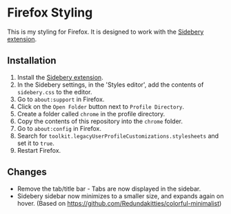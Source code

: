 # Firefox Styling

This is my styling for Firefox. It is designed to work with the [Sidebery extension](https://addons.mozilla.org/en-US/firefox/addon/sidebery/).

## Installation

1. Install the [Sidebery extension](https://addons.mozilla.org/en-US/firefox/addon/sidebery/).
2. In the Sidebery settings, in the 'Styles editor', add the contents of `sidebery.css` to the editor.
3. Go to `about:support` in Firefox.
4. Click on the `Open Folder` button next to `Profile Directory`.
5. Create a folder called `chrome` in the profile directory.
6. Copy the contents of this repository into the `chrome` folder.
7. Go to `about:config` in Firefox.
8. Search for `toolkit.legacyUserProfileCustomizations.stylesheets` and set it to `true`.
9. Restart Firefox.

## Changes

- Remove the tab/title bar - Tabs are now displayed in the sidebar.
- Sidebery sidebar now minimizes to a smaller size, and expands again on hover. (Based on https://github.com/Redundakitties/colorful-minimalist)
